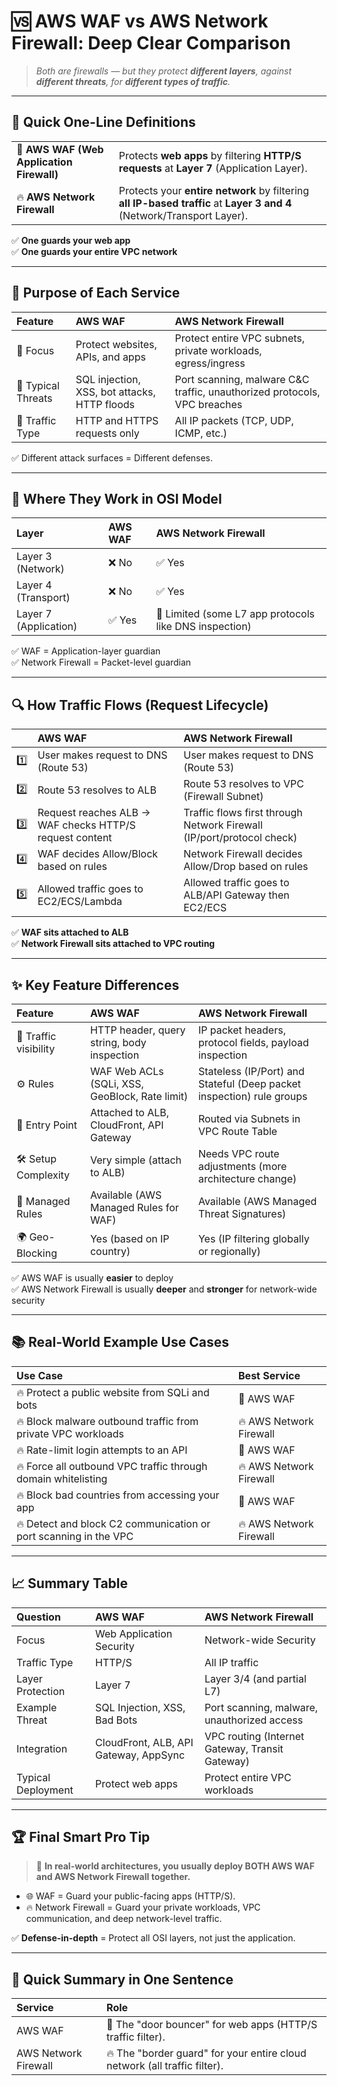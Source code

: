 # 🆚 **AWS WAF vs AWS Network Firewall: Deep Clear Comparison**

> _Both are firewalls — but they protect **different layers**, against **different threats**, for **different types of traffic**._

---

## 🌟 **Quick One-Line Definitions**

|                                           |                                                                                                                        |
| :---------------------------------------- | :--------------------------------------------------------------------------------------------------------------------- |
| 🧱 **AWS WAF (Web Application Firewall)** | Protects **web apps** by filtering **HTTP/S requests** at **Layer 7** (Application Layer).                             |
| 🔥 **AWS Network Firewall**               | Protects your **entire network** by filtering **all IP-based traffic** at **Layer 3 and 4** (Network/Transport Layer). |

✅ **One guards your web app**  
✅ **One guards your entire VPC network**

---

## 🎯 **Purpose of Each Service**

| Feature            | AWS WAF                                      | AWS Network Firewall                                                     |
| :----------------- | :------------------------------------------- | :----------------------------------------------------------------------- |
| 🎯 Focus           | Protect websites, APIs, and apps             | Protect entire VPC subnets, private workloads, egress/ingress            |
| 🎯 Typical Threats | SQL injection, XSS, bot attacks, HTTP floods | Port scanning, malware C&C traffic, unauthorized protocols, VPC breaches |
| 🎯 Traffic Type    | HTTP and HTTPS requests only                 | All IP packets (TCP, UDP, ICMP, etc.)                                    |

✅ Different attack surfaces = Different defenses.

---

## 🧠 **Where They Work in OSI Model**

| Layer                 | AWS WAF | AWS Network Firewall                                   |
| :-------------------- | :------ | :----------------------------------------------------- |
| Layer 3 (Network)     | ❌ No   | ✅ Yes                                                 |
| Layer 4 (Transport)   | ❌ No   | ✅ Yes                                                 |
| Layer 7 (Application) | ✅ Yes  | 🔶 Limited (some L7 app protocols like DNS inspection) |

✅ WAF = Application-layer guardian  
✅ Network Firewall = Packet-level guardian

---

## 🔍 **How Traffic Flows (Request Lifecycle)**

|     | AWS WAF                                                 | AWS Network Firewall                                                  |
| :-- | :------------------------------------------------------ | :-------------------------------------------------------------------- |
| 1️⃣  | User makes request to DNS (Route 53)                    | User makes request to DNS (Route 53)                                  |
| 2️⃣  | Route 53 resolves to ALB                                | Route 53 resolves to VPC (Firewall Subnet)                            |
| 3️⃣  | Request reaches ALB → WAF checks HTTP/S request content | Traffic flows first through Network Firewall (IP/port/protocol check) |
| 4️⃣  | WAF decides Allow/Block based on rules                  | Network Firewall decides Allow/Drop based on rules                    |
| 5️⃣  | Allowed traffic goes to EC2/ECS/Lambda                  | Allowed traffic goes to ALB/API Gateway then EC2/ECS                  |

✅ **WAF sits attached to ALB**  
✅ **Network Firewall sits attached to VPC routing**

---

## ✨ **Key Feature Differences**

| Feature               | AWS WAF                                        | AWS Network Firewall                                                  |
| :-------------------- | :--------------------------------------------- | :-------------------------------------------------------------------- |
| 👀 Traffic visibility | HTTP header, query string, body inspection     | IP packet headers, protocol fields, payload inspection                |
| ⚙️ Rules              | WAF Web ACLs (SQLi, XSS, GeoBlock, Rate limit) | Stateless (IP/Port) and Stateful (Deep packet inspection) rule groups |
| 🚪 Entry Point        | Attached to ALB, CloudFront, API Gateway       | Routed via Subnets in VPC Route Table                                 |
| 🛠️ Setup Complexity   | Very simple (attach to ALB)                    | Needs VPC route adjustments (more architecture change)                |
| 🧱 Managed Rules      | Available (AWS Managed Rules for WAF)          | Available (AWS Managed Threat Signatures)                             |
| 🌍 Geo-Blocking       | Yes (based on IP country)                      | Yes (IP filtering globally or regionally)                             |

✅ AWS WAF is usually **easier** to deploy  
✅ AWS Network Firewall is usually **deeper** and **stronger** for network-wide security

---

## 📚 **Real-World Example Use Cases**

| Use Case                                                         | Best Service            |
| :--------------------------------------------------------------- | :---------------------- |
| 🔥 Protect a public website from SQLi and bots                   | 🧱 AWS WAF              |
| 🔥 Block malware outbound traffic from private VPC workloads     | 🔥 AWS Network Firewall |
| 🔥 Rate-limit login attempts to an API                           | 🧱 AWS WAF              |
| 🔥 Force all outbound VPC traffic through domain whitelisting    | 🔥 AWS Network Firewall |
| 🔥 Block bad countries from accessing your app                   | 🧱 AWS WAF              |
| 🔥 Detect and block C2 communication or port scanning in the VPC | 🔥 AWS Network Firewall |

---

## 📈 **Summary Table**

| Question           | AWS WAF                               | AWS Network Firewall                            |
| :----------------- | :------------------------------------ | :---------------------------------------------- |
| Focus              | Web Application Security              | Network-wide Security                           |
| Traffic Type       | HTTP/S                                | All IP traffic                                  |
| Layer Protection   | Layer 7                               | Layer 3/4 (and partial L7)                      |
| Example Threat     | SQL Injection, XSS, Bad Bots          | Port scanning, malware, unauthorized access     |
| Integration        | CloudFront, ALB, API Gateway, AppSync | VPC routing (Internet Gateway, Transit Gateway) |
| Typical Deployment | Protect web apps                      | Protect entire VPC workloads                    |

---

## 🏆 **Final Smart Pro Tip**

> 🧠 **In real-world architectures, you usually deploy BOTH AWS WAF and AWS Network Firewall together.**

- 🌐 WAF = Guard your public-facing apps (HTTP/S).
- 🔥 Network Firewall = Guard your private workloads, VPC communication, and deep network-level traffic.

✅ **Defense-in-depth** = Protect all OSI layers, not just the application.

---

## 📢 **Quick Summary in One Sentence**

| Service              | Role                                                                      |
| :------------------- | :------------------------------------------------------------------------ |
| AWS WAF              | 🚪 The "door bouncer" for web apps (HTTP/S traffic filter).               |
| AWS Network Firewall | 🔥 The "border guard" for your entire cloud network (all traffic filter). |
